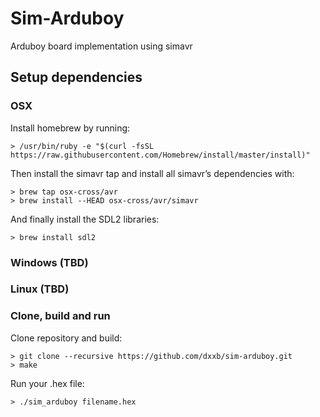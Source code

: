 # Sim-Arduboy
Arduboy board implementation using simavr

## Setup dependencies

### OSX

Install homebrew by running:
``` ShellSession
> /usr/bin/ruby -e "$(curl -fsSL https://raw.githubusercontent.com/Homebrew/install/master/install)"
```

Then install the simavr tap and install all simavr’s dependencies with:
``` ShellSession
> brew tap osx-cross/avr
> brew install --HEAD osx-cross/avr/simavr
```

And finally install the SDL2 libraries:
```
> brew install sdl2
```

### Windows (TBD)
### Linux (TBD)

### Clone, build and run

Clone repository and build:
``` ShellSession
> git clone --recursive https://github.com/dxxb/sim-arduboy.git
> make
```

Run your .hex file:
``` ShellSession
> ./sim_arduboy filename.hex
```
